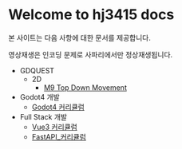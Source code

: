# Welcome to hj3415 docs

본 사이트는 다음 사항에 대한 문서를 제공합니다.

영상재생은 인코딩 문제로 사파리에서만 정상재생됩니다.

- GDQUEST
    - 2D
        - [M9 Top Down Movement](GDQUEST/2D/M9_Top_Down_Movement/L1_Top_Down_Movement_Module_Overview.md)
- Godot4 개발
    - [Godot4 커리큘럼](Godot4_%EA%B0%9C%EB%B0%9C/%EC%BB%A4%EB%A6%AC%ED%81%98%EB%9F%BC.md)
- Full Stack 개발
    - [Vue3 커리큘럼](Full-stack_%EA%B0%9C%EB%B0%9C/Frontend/vue3_4%EC%A3%BC_%EC%BB%A4%EB%A6%AC%ED%81%98%EB%9F%BC.md)
    - [FastAPI_커리큘럼](Full-stack_%EA%B0%9C%EB%B0%9C/Backend/FastAPI_%EC%BB%A4%EB%A6%AC%ED%81%98%EB%9F%BC.md)